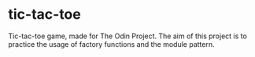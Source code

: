 # tic-tac-toe

Tic-tac-toe game, made for The Odin Project. The aim of this project is to practice the usage of factory functions and the module pattern.
